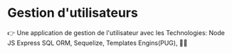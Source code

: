# Gestion d'utilisateurs 
👉 Une application de gestion de l'utilisateur avec les Technologies:  Node JS Express SQL ORM, Sequelize, Templates  Engins(PUG), 👋👋
